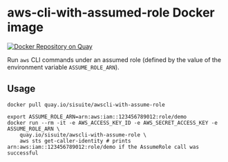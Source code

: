 # aws-cli-with-assumed-role Docker image

[![Docker Repository on Quay](https://quay.io/repository/sisuite/awscli-with-assume-role/status "Docker Repository on Quay")](https://quay.io/repository/sisuite/awscli-with-assume-role)

Run `aws` CLI commands under an assumed role (defined by the value of the environment variable `ASSUME_ROLE_ARN`).

## Usage

```
docker pull quay.io/sisuite/awscli-with-assume-role
```

```
export ASSUME_ROLE_ARN=arn:aws:iam::123456789012:role/demo
docker run --rm -it -e AWS_ACCESS_KEY_ID -e AWS_SECRET_ACCESS_KEY -e ASSUME_ROLE_ARN \
    quay.io/sisuite/awscli-with-assume-role \
    aws sts get-caller-identity # prints arn:aws:iam::123456789012:role/demo if the AssumeRole call was successful
```
